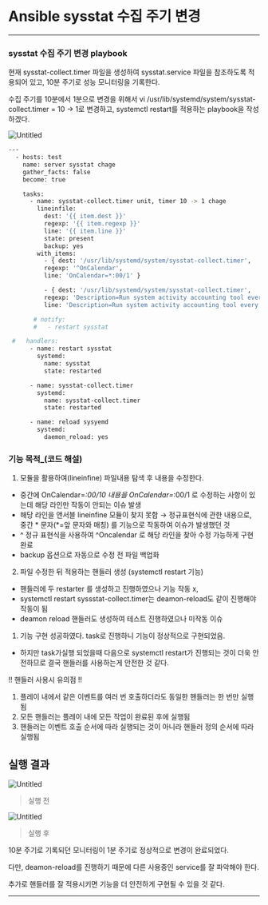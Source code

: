 # Ansible sysstat 수집 주기 변경

---

### sysstat 수집 주기 변경 playbook

현재 sysstat-collect.timer 파일을 생성하여 sysstat.service 파일을 참조하도록 적용되어 있고, 10분 주기로 성능 모니터링을 기록한다.

수집 주기를 10분에서 1분으로 변경을 위해서 
vi /usr/lib/systemd/system/sysstat-collect.timer = 10 → 1로 변경하고, systemctl restart를 적용하는  playbook을 작성하겠다.

![Untitled](Ansible%20sysstat%20%E1%84%89%E1%85%AE%E1%84%8C%E1%85%B5%E1%86%B8%20%E1%84%8C%E1%85%AE%E1%84%80%E1%85%B5%20%E1%84%87%E1%85%A7%E1%86%AB%E1%84%80%E1%85%A7%E1%86%BC%20578f2c6676de4e1d9e0b67b70885303b/Untitled.png)

```bash
---
  - hosts: test
    name: server sysstat chage
    gather_facts: false
    become: true

    tasks:
      - name: sysstat-collect.timer unit, timer 10 -> 1 chage
        lineinfile:
          dest: '{{ item.dest }}'
          regexp: '{{ item.regexp }}'
          line: '{{ item.line }}'
          state: present
          backup: yes
        with_items:
          - { dest: '/usr/lib/systemd/system/sysstat-collect.timer',
          regexp: '^OnCalendar',
          line: 'OnCalendar=*:00/1' }

          - { dest: '/usr/lib/systemd/system/sysstat-collect.timer',
          regexp: 'Description=Run system activity accounting tool every 10 minutes',
          line: 'Description=Run system activity accounting tool every 1 minutes' }

       # notify:
       #   - restart sysstat

 #   handlers:
      - name: restart sysstat
        systemd:
          name: sysstat
          state: restarted

      - name: sysstat-collect.timer
        systemd:
          name: sysstat-collect.timer
          state: restarted

      - name: reload sysyemd
        systemd:
          daemon_reload: yes
```

### 기능 목적_(코드 해설)

1. 모듈을 활용하여(lineinfine) 파일내용 탐색 후 내용을 수정한다.
- 중간에 OnCalendar=*:00/10 내용을 OnCalendar=*:00/1 로 수정하는 사항이 있는데 해당 라인만 작동이 안되는 이슈 발생 
- 해당 라인을 앤서블 lineinfine 모듈이 찾지 못함 → 정규표현식에 관한 내용으로, 중간 * 문자(*=앞 문자와 매칭) 를 기능으로 작동하여 이슈가 발생했던 것
- ^ 정규 표현식을 사용하여 ^Oncalendar 로 해당 라인을 찾아 수정 가능하게 구현 완료
- backup 옵션으로 자동으로 수정 전 파일 백업화
         
2. 파일 수정한 뒤 적용하는 핸들러 생성 (systemctl restart  기능)
- 핸들러에 두 restarter 를 생성하고 진행하였으나 기능 작동 x, 
- systemctl restart syssstat-collect.timer는 deamon-reload도 같이 진행해야 작동이 됨
- deamon reload 핸들러도 생성하여 테스트 진행하였으나 미작동 이슈

1. 기능 구현 성공하였다. task로 진행하니  기능이 정상적으로 구현되었음. 
- 하지만 task가실행 되었을때 다음으로 systemctl restart가 진행되는 것이 더욱 안전하므로 결국 핸들러를 사용하는게 안전한 것 같다. 

!! 핸들러 사용시 유의점 !!

1. 플레이 내에서 같은 이벤트를 여러 번 호출하더라도 동일한 핸들러는 한 번만 실행됨
2. 모든 핸들러는 플레이 내에 모든 작업이 완료된 후에 실행됨
3. 핸들러는 이벤트 호출 순서에 따라 실행되는 것이 아니라 핸들러 정의 순서에 따라 실행됨

## 실행 결과

![Untitled](Ansible%20sysstat%20%E1%84%89%E1%85%AE%E1%84%8C%E1%85%B5%E1%86%B8%20%E1%84%8C%E1%85%AE%E1%84%80%E1%85%B5%20%E1%84%87%E1%85%A7%E1%86%AB%E1%84%80%E1%85%A7%E1%86%BC%20578f2c6676de4e1d9e0b67b70885303b/Untitled%201.png)

> 실행 전
> 

![Untitled](Ansible%20sysstat%20%E1%84%89%E1%85%AE%E1%84%8C%E1%85%B5%E1%86%B8%20%E1%84%8C%E1%85%AE%E1%84%80%E1%85%B5%20%E1%84%87%E1%85%A7%E1%86%AB%E1%84%80%E1%85%A7%E1%86%BC%20578f2c6676de4e1d9e0b67b70885303b/Untitled%202.png)

> 실행 후
> 

10분 주기로 기록되던 모니터링이 1분 주기로 정상적으로 변경이 완료되었다.

다만, deamon-reload를 진행하기 때문에 다른 사용중인 service를 잘 파악해야 한다.

추가로 핸들러를 잘 적용시키면 기능을 더 안전하게 구현될 수 있을 것 같다.

---